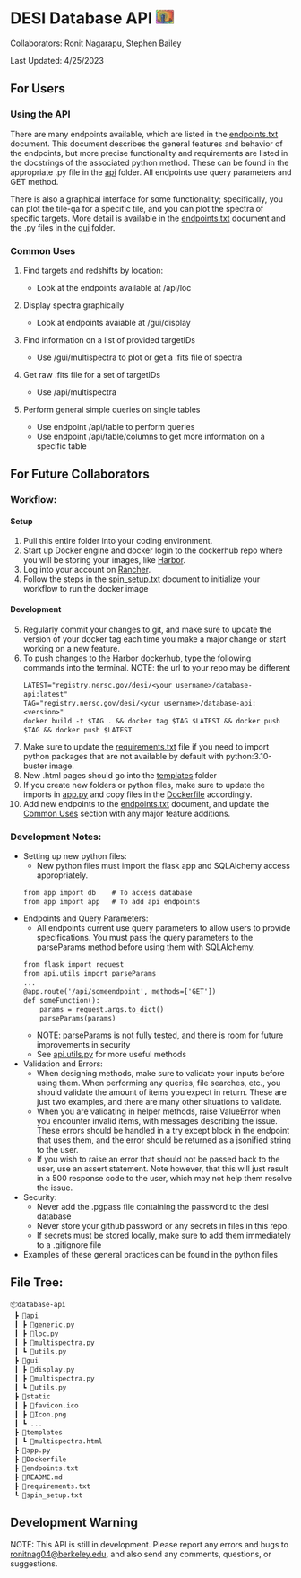 # DESI Database API <img src="static/Icon.png"  width="32" height="25">
Collaborators: Ronit Nagarapu, Stephen Bailey

Last Updated: 4/25/2023

## For Users
### Using the API
There are many endpoints available, which are listed in the [endpoints.txt](endpoints.txt) document. This document describes the general features and behavior of the endpoints, but more precise functionality and requirements are listed in the docstrings of the associated python method. These can be found in the appropriate .py file in the [api](api) folder. All endpoints use query parameters and GET method. 

There is also a graphical interface for some functionality; specifically, you can plot the tile-qa for a specific tile, and you can plot the spectra of specific targets. More detail is available in the [endpoints.txt](endpoints.txt) document and the .py files in the [gui](gui) folder.

### Common Uses
1) Find targets and redshifts by location: 
    - Look at the endpoints available at /api/loc

2) Display spectra graphically
    - Look at endpoints avaiable at /gui/display

3) Find information on a list of provided targetIDs
    - Use /gui/multispectra to plot or get a .fits file of spectra

4) Get raw .fits file for a set of targetIDs
    - Use /api/multispectra

5) Perform general simple queries on single tables
    - Use endpoint /api/table to perform queries
    - Use endpoint /api/table/columns to get more information on a specific table

## For Future Collaborators
### Workflow:
#### Setup
1) Pull this entire folder into your coding environment.
2) Start up Docker engine and docker login to the dockerhub repo where you will be storing your images, like [Harbor](https://registry.nersc.gov/harbor/projects). 
3) Log into your account on [Rancher](https://rancher2.spin.nersc.gov/dashboard/home).
4) Follow the steps in the [spin_setup.txt](spin_setup.txt) document to initialize your workflow to run the docker image
#### Development
5) Regularly commit your changes to git, and make sure to update the version of your docker tag each time you make a major change or start working on a new feature.
6) To push changes to the Harbor dockerhub, type the following commands into the terminal. NOTE: the url to your repo may be different
   ```
   LATEST="registry.nersc.gov/desi/<your username>/database-api:latest"
   TAG="registry.nersc.gov/desi/<your username>/database-api:<version>"
   docker build -t $TAG . && docker tag $TAG $LATEST && docker push $TAG && docker push $LATEST 
   ```
7) Make sure to update the [requirements.txt](requirements.txt) file if you need to import python packages that are not available by default with python:3.10-buster image.
8) New .html pages should go into the [templates](templates) folder
9)  If you create new folders or python files, make sure to update the imports in [app.py](app.py) and copy files in the [Dockerfile](Dockerfile) accordingly.
10) Add new endpoints to the [endpoints.txt](endpoints.txt) document, and update the [Common Uses](#common-uses) section with any major feature additions.

### Development Notes:
- Setting up new python files:
  - New python files must import the flask app and SQLAlchemy access appropriately. 
  ```
  from app import db    # To access database 
  from app import app   # To add api endpoints
  ```
-  Endpoints and Query Parameters:
   -  All endpoints current use query parameters to allow users to provide specifications. You must pass the query parameters to the parseParams method before using them with SQLAlchemy. 
   ```
   from flask import request
   from api.utils import parseParams 
   ...
   @app.route('/api/someendpoint', methods=['GET'])
   def someFunction():
       params = request.args.to_dict()
       parseParams(params)
   ```
   - NOTE: parseParams is not fully tested, and there is room for future improvements in security
   - See [api.utils.py](api/utils.py) for more useful methods
 - Validation and Errors:
   - When designing methods, make sure to validate your inputs before using them. When performing any queries, file searches, etc., you should validate the amount of items you expect in return. These are just two examples, and there are many other situations to validate. 
   - When you are validating in helper methods, raise ValueError when you encounter invalid items, with messages describing the issue. These errors should be handled in a try except block in the endpoint that uses them, and the error should be returned as a jsonified string to the user. 
   - If you wish to raise an error that should not be passed back to the user, use an assert statement. Note however, that this will just result in a 500 response code to the user, which may not help them resolve the issue.
 - Security:
   - Never add the .pgpass file containing the password to the desi database
   - Never store your github password or any secrets in files in this repo.
   - If secrets must be stored locally, make sure to add them immediately to a .gitignore file
 - Examples of these general practices can be found in the python files

## File Tree:
```
📦database-api
 ┣ 📂api
 ┃ ┣ 📜generic.py
 ┃ ┣ 📜loc.py
 ┃ ┣ 📜multispectra.py
 ┃ ┗ 📜utils.py
 ┣ 📂gui
 ┃ ┣ 📜display.py
 ┃ ┣ 📜multispectra.py
 ┃ ┗ 📜utils.py
 ┣ 📂static
 ┃ ┣ 📜favicon.ico
 ┃ ┣ 📜Icon.png
 ┃ ┗ ...
 ┣ 📂templates
 ┃ ┗ 📜multispectra.html
 ┣ 📜app.py
 ┣ 📜Dockerfile
 ┣ 📜endpoints.txt
 ┣ 📜README.md
 ┣ 📜requirements.txt
 ┗ 📜spin_setup.txt
 ```

## Development Warning
NOTE: This API is still in development. Please report any errors and bugs to ronitnag04@berkeley.edu, and also send any comments, questions, or suggestions.
